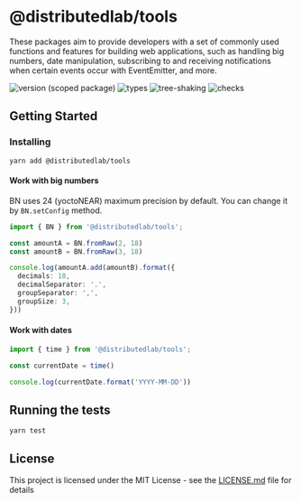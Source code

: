 # @distributedlab/tools
These packages aim to provide developers with a set of commonly used functions and features for building web applications, such as handling big numbers, date manipulation, subscribing to and receiving notifications when certain events occur with EventEmitter, and more.

![version (scoped package)](https://badgen.net/npm/v/@distributedlab/tools)
![types](https://badgen.net/npm/types/@distributedlab/tools)
![tree-shaking](https://badgen.net/bundlephobia/tree-shaking/@distributedlab/tools)
![checks](https://badgen.net/github/checks/distributed-lab/web-kit/main)

## Getting Started

### Installing

```
yarn add @distributedlab/tools
```

#### Work with big numbers
BN uses 24 (yoctoNEAR) maximum precision by default. You can change it by `BN.setConfig` method.

```ts
import { BN } from '@distributedlab/tools';

const amountA = BN.fromRaw(2, 18)
const amountB = BN.fromRaw(3, 18)

console.log(amountA.add(amountB).format({
  decimals: 18,
  decimalSeparator: '.',
  groupSeparator: ',',
  groupSize: 3,
}))
```

#### Work with dates
```ts
import { time } from '@distributedlab/tools';

const currentDate = time()

console.log(currentDate.format('YYYY-MM-DD'))
```

## Running the tests

```
yarn test
```

## License

This project is licensed under the MIT License - see the [LICENSE.md](../../LICENSE) file for details
